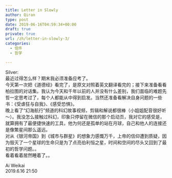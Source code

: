 ```yaml
---
title: Letter in Slowly
author: Qiran
type: post
date: 2019-06-16T04:59:34+00:00
draft: true
private: true
url: /zh/letter-in-slowly-3/
categories:
  - 信件
  - 哲学

---
```

Silver:  
最近过得怎么样？期末我必须准备应考了。  
今天第一次把《道德经》看完了，是原文对照着英文翻译看完的；接下来准备看看柏拉图的对话集。我认为今天和千年以前的人并没有什么差别，我们面临的难题先哲一定思考过了，每个人都能从中得到启发。当然还准备看解决自身问题的一些书：《受虐狂与自我》、《感受恐惧》。  
晚上看了“幻海航行”频道的科幻故事视频，剪辑和解说都很棒（小姐姐配音很好听～）。我没怎么接触过科幻，印象只停留在微信的那个启动页，我对它的感受是，就算拥有了最便捷快速的工具，他为何还是孤单的站在月球，自己和他人的连接还是像繁星间那么遥远。  
对从《银河帝国》到《城市与群星》的想象力感慨万千，上帝的信仰遭到质疑，因为毁灭了一个星球的生命只是为了点亮伯利恒之星，时间和空间的尽头又回到了最初的哲学问题。。  
看着看着居然睡着了。。

Ai Weikai  
2019.6.16 21:50